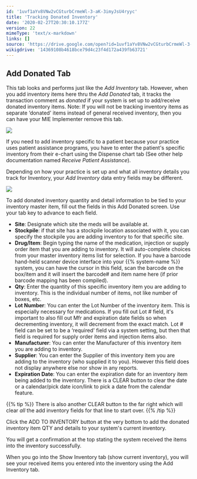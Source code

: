 ```yaml
---
id: '1uvf1aYv8VNw2vCGturbCrmeWl-3-aK-3imyJsU4ryyc'
title: 'Tracking Donated Inventory'
date: '2020-02-27T20:30:10.177Z'
version: 22
mimeType: 'text/x-markdown'
links: []
source: 'https://drive.google.com/open?id=1uvf1aYv8VNw2vCGturbCrmeWl-3-aK-3imyJsU4ryyc'
wikigdrive: '14369108b4618bce79d4c23f4d172a439fb63721'
---
```

## Add Donated Tab

This tab looks and performs just like the *Add Inventory* tab. However, when you add inventory items here thru the *Add Donated* tab, it tracks the transaction comment as *donated* if your system is set up to add/receive donated inventory items. Note: If you will not be tracking inventory items as separate ‘donated' items instead of general received inventory, then you can have your MIE Implementer remove this tab.

![](../tracking-donated-inventory.assets/196fd94ac4a62ad48d4e688ae9a72bd8.png)

If you need to add inventory specific to a patient because your practice uses patient assistance programs, you have to enter the patient's specific inventory from their e-chart using the Dispense chart tab (See other help documentation named *Receive Patient Assistance*).

Depending on how your practice is set up and what all inventory details you track for Inventory, your *Add Inventory* data entry fields may be different.

![](../tracking-donated-inventory.assets/c4a53d4ad1051a958ee3c25802b2514c.png)

To add donated inventory quantity and detail information to be tied to your inventory master item, fill out the fields in this Add Donated screen. Use your tab key to advance to each field.

* <strong>Site</strong>: Designate which site the meds will be available at.
* <strong>Stockpile</strong>: if that site has a stockpile location associated with it, you can specify the stockpile you are adding inventory to for that specific site.
* <strong>Drug/Item</strong>: Begin typing the name of the medication, injection or supply order item that you are adding to inventory. It will auto-complete choices from your master inventory items list for selection. If you have a barcode hand-held scanner device interface into your {{% system-name %}} system, you can have the cursor in this field, scan the barcode on the box/item and it will insert the barcode# and item name here (if prior barcode mapping has been compiled).
* <strong>Qty</strong>: Enter the quantity of this specific inventory item you are adding to inventory. This is the individual number of items, not like number of boxes, etc.
* <strong>Lot Number</strong>: You can enter the Lot Number of the inventory item. This is especially necessary for medications. If you fill out Lot # field, it's important to also fill out Mfr and expiration date fields so when decrementing inventory, it will decrement from the exact match. Lot # field can be set to be a ‘required' field via a system setting, but then that field is required for supply order items and injection items also.
* <strong>Manufacturer</strong>: You can enter the Manufacturer of this inventory item you are adding to inventory.
* <strong>Supplier</strong>: You can enter the Supplier of this inventory item you are adding to the inventory (who supplied it to you). However this field does not display anywhere else nor show in any reports.
* <strong>Expiration Date</strong>: You can enter the expiration date for an inventory item being added to the inventory. There is a CLEAR button to clear the date or a calendar/pick date icon/link to pick a date from the calendar feature.

{{% tip %}}
There is also another CLEAR button to the far right which will clear *all* the add inventory fields for that line to start over.
{{% /tip %}}

Click the ADD TO INVENTORY button at the very bottom to add the donated inventory item QTY and details to your system's current inventory.

You will get a confirmation at the top stating the system received the items into the inventory successfully.

When you go into the Show Inventory tab (show current inventory), you will see your received items you entered into the inventory using the Add Inventory tab.

